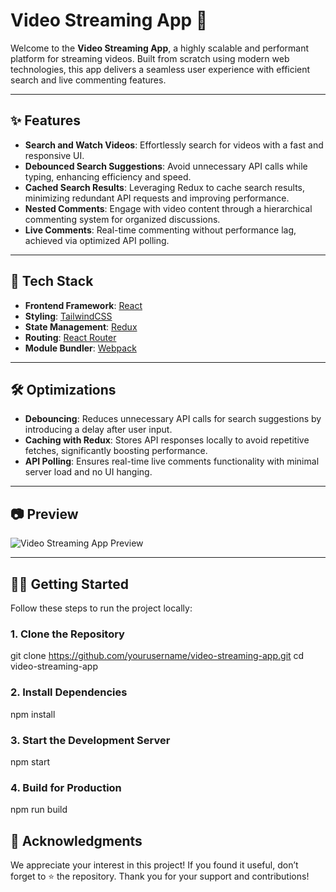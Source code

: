 # Video Streaming App 🎥

Welcome to the **Video Streaming App**, a highly scalable and performant platform for streaming videos. Built from scratch using modern web technologies, this app delivers a seamless user experience with efficient search and live commenting features.

---

## ✨ Features

- **Search and Watch Videos**: Effortlessly search for videos with a fast and responsive UI.  
- **Debounced Search Suggestions**: Avoid unnecessary API calls while typing, enhancing efficiency and speed.  
- **Cached Search Results**: Leveraging Redux to cache search results, minimizing redundant API requests and improving performance.  
- **Nested Comments**: Engage with video content through a hierarchical commenting system for organized discussions.  
- **Live Comments**: Real-time commenting without performance lag, achieved via optimized API polling.  

---

## 🚀 Tech Stack

- **Frontend Framework**: [React](https://reactjs.org/)  
- **Styling**: [TailwindCSS](https://tailwindcss.com/)  
- **State Management**: [Redux](https://redux.js.org/)  
- **Routing**: [React Router](https://reactrouter.com/)  
- **Module Bundler**: [Webpack](https://webpack.js.org/)  

---

## 🛠️ Optimizations

- **Debouncing**: Reduces unnecessary API calls for search suggestions by introducing a delay after user input.  
- **Caching with Redux**: Stores API responses locally to avoid repetitive fetches, significantly boosting performance.  
- **API Polling**: Ensures real-time live comments functionality with minimal server load and no UI hanging.  

---

## 📷 Preview

![Video Streaming App Preview](https://via.placeholder.com/800x400?text=App+Screenshot)

---

## 🏃‍♂️ Getting Started

Follow these steps to run the project locally:

### 1. Clone the Repository  

git clone https://github.com/yourusername/video-streaming-app.git
cd video-streaming-app

### 2. Install Dependencies

npm install

### 3. Start the Development Server

npm start

### 4. Build for Production

npm run build

## 🌟 Acknowledgments
We appreciate your interest in this project! If you found it useful, don’t forget to ⭐ the repository.
Thank you for your support and contributions!

